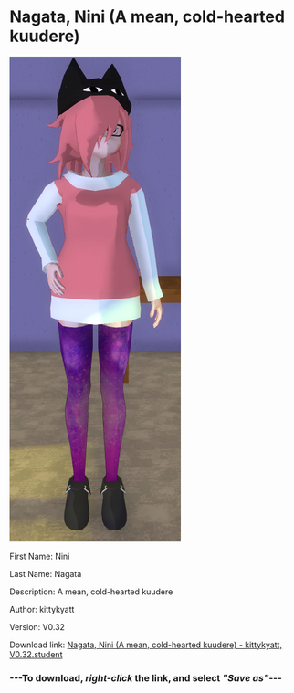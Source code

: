 # Nagata, Nini (A mean, cold-hearted kuudere)

<img src = "https://raw.githubusercontent.com/Arbiter1223/Daigaku-Gurashi-Custom-Students/master/Students/Files/Nagata%2C%20Nini%20(A%20mean%2C%20cold-hearted%20kuudere).png">

First Name: Nini

Last Name: Nagata

Description: A mean, cold-hearted kuudere

Author: kittykyatt

Version: V0.32

Download link: <a href="https://raw.githubusercontent.com/Arbiter1223/Daigaku-Gurashi-Custom-Students/master/Students/Files/Nagata%2C%20Nini%20(A%20mean%2C%20cold-hearted%20kuudere)%20-%20kittykyatt%2C%20V0.32.student">Nagata, Nini (A mean, cold-hearted kuudere) - kittykyatt, V0.32.student</a>

### ---**To download, _right-click_ the link, and select _"Save as"_**---
